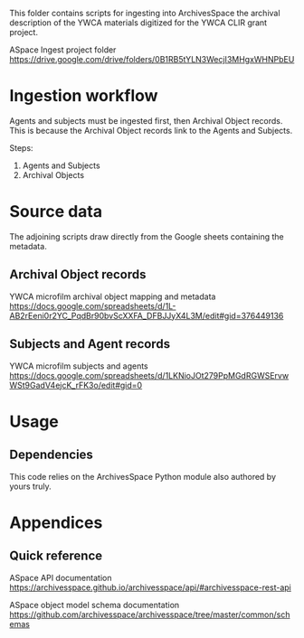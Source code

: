 This folder contains scripts for ingesting into ArchivesSpace the archival
description of the YWCA materials digitized for the YWCA CLIR grant project.

ASpace Ingest project folder
https://drive.google.com/drive/folders/0B1RB5tYLN3WecjI3MHgxWHNPbEU

# Ingestion workflow
Agents and subjects must be ingested first, then Archival Object records. This
is because the Archival Object records link to the Agents and Subjects.

Steps:

1. Agents and Subjects
2. Archival Objects

# Source data
The adjoining scripts draw directly from the Google sheets containing the
metadata.

## Archival Object records
YWCA microfilm archival object mapping and metadata
https://docs.google.com/spreadsheets/d/1L-AB2rEeni0r2YC_PqdBr90bvScXXFA_DFBJJyX4L3M/edit#gid=376449136

## Subjects and Agent records
YWCA microfilm subjects and agents
https://docs.google.com/spreadsheets/d/1LKNioJOt279PpMGdRGWSErvwWSt9GadV4ejcK_rFK3o/edit#gid=0

# Usage
## Dependencies
This code relies on the ArchivesSpace Python module also authored by yours truly.

# Appendices
## Quick reference
ASpace API documentation
https://archivesspace.github.io/archivesspace/api/#archivesspace-rest-api

ASpace object model schema documentation
https://github.com/archivesspace/archivesspace/tree/master/common/schemas

